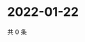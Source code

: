 # 2022-01-22

共 0 条

<!-- BEGIN WEIBO -->
<!-- 最后更新时间 Sat Jan 22 2022 07:11:09 GMT+0800 (China Standard Time) -->

<!-- END WEIBO -->
